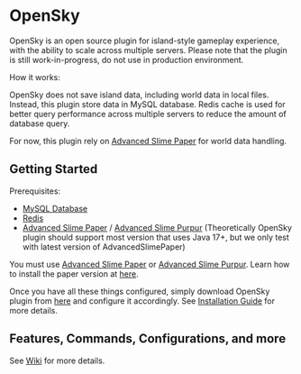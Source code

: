 # OpenSky
OpenSky is an open source plugin for island-style gameplay experience, with the ability to scale across multiple servers.
Please note that the plugin is still work-in-progress, do not use in production environment.

How it works:

OpenSky does not save island data, including world data in local files.
Instead, this plugin store data in MySQL database.
Redis cache is used for better query performance across multiple servers to reduce the amount of database query.

For now, this plugin rely on [Advanced Slime Paper](https://github.com/InfernalSuite/AdvancedSlimePaper/)
for world data handling.

## Getting Started
Prerequisites:
- [MySQL Database](https://www.mysql.com/)
- [Redis](https://redis.io/)
- [Advanced Slime Paper](https://github.com/InfernalSuite/AdvancedSlimePaper/) / [Advanced Slime Purpur](https://github.com/InfernalSuite/AdvancedSlimePurpur/)
  (Theoretically OpenSky plugin should support most version that uses Java 17+, but we only test with latest version of AdvancedSlimePaper)

You must use [Advanced Slime Paper](https://github.com/InfernalSuite/AdvancedSlimePaper/)
or [Advanced Slime Purpur](https://github.com/InfernalSuite/AdvancedSlimePurpur/).
Learn how to install the paper version at [here](https://github.com/InfernalSuite/AdvancedSlimePaper/blob/main/.docs/usage/install.md).

Once you have all these things configured, simply download OpenSky plugin from [here](https://http.cat/404) and configure it accordingly.
See [Installation Guide](https://http.cat/404) for more details.

## Features, Commands, Configurations, and more
See [Wiki](https://http.cat/404) for more details.
